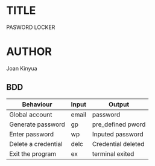 # TITLE
PASWORD LOCKER

# AUTHOR
Joan Kinyua

## BDD
|         Behaviour      |       Input   |           Output      |
|------------------------|---------------|-----------------------|
|    Global account      |       email   |       password        |
|   Generate password    |       gp      |   pre_defined pword   |
|   Enter password       |       wp      |   Inputed password    |
|   Delete a credential  |      delc     |   Credential deleted  |
|   Exit the program     |      ex       |    terminal exited    |